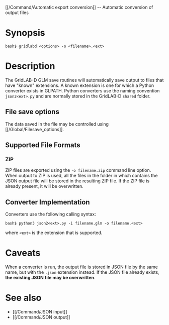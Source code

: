 [[/Command/Automatic export conversion]] -- Automatic conversion of output files 

# Synopsis

~~~
bash$ gridlabd <options> -o <filename>.<ext>
~~~

# Description

The GridLAB-D GLM save routines will automatically save output to files that have "known" extensions.  A known extension is one for which a Python converter exists in GLPATH. Python converters use the naming convention `json2<ext>.py` and are normally stored in the GridLAB-D `shared` folder.

## File save options

The data saved in the file may be controlled using [[/Global/Filesave_options]].

## Supported File Formats

### ZIP

ZIP files are exported using the `-o filename.zip` command line option.  When output to ZIP is used, all the files in the folder in which contains the JSON output file will be stored in the resulting ZIP file. If the ZIP file is already present, it will be overwritten.

## Converter Implementation

Converters use the following calling syntax:

~~~
bash$ python3 json2<ext>.py -i filename.glm -o filename.<ext>
~~~

where `<ext>` is the extension that is supported.

# Caveats

When a converter is run, the output file is stored in JSON file by the same name, but with the `.json` extension instead.  If the JSON file already exists, **the existing JSON file may be overwritten**.

# See also

* [[/Command/JSON input]]
* [[/Command/JSON output]]
